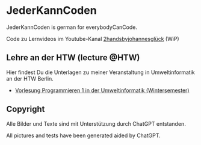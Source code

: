 # JederKannCoden

JederKannCoden is german for everybodyCanCode.

Code zu Lernvideos im Youtube-Kanal [2handsbyjohannesglück](https://www.youtube.com/@2handsbyjohannesgluck40) (WiP)

## Lehre an der HTW (lecture @HTW)

Hier findest Du die Unterlagen zu meiner Veranstaltung in Umweltinformatik an der HTW Berlin.

* [Vorlesung Programmieren 1 in der Umweltinformatik (Wintersemester)](https://github.com/SoProMing/JederKannCoden/blob/main/notebooks/programming/Programmieren1.de.ipynb)

## Copyright

Alle Bilder und Texte sind mit Unterstützung durch ChatGPT entstanden.

All pictures and tests have been generated aided by ChatGPT.
